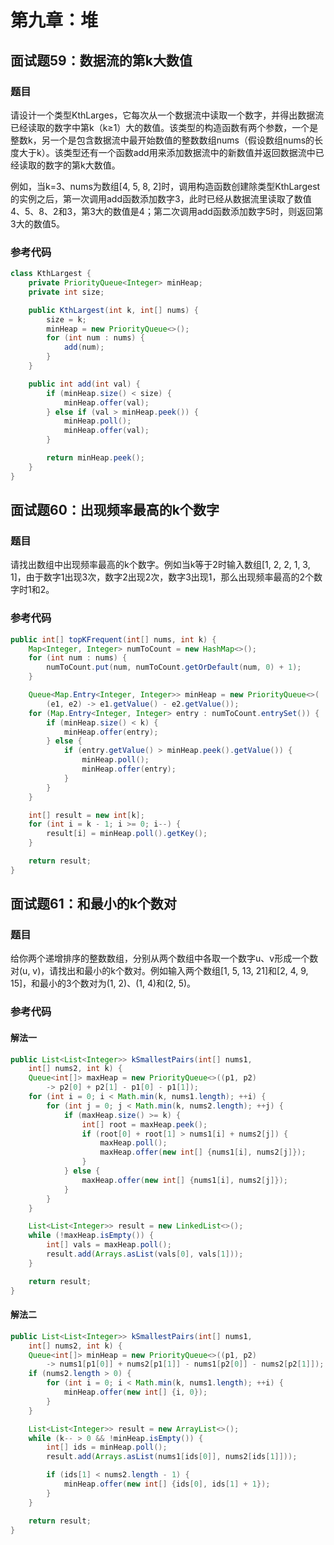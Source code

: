 # 第九章：堆
## 面试题59：数据流的第k大数值
### 题目
请设计一个类型KthLarges，它每次从一个数据流中读取一个数字，并得出数据流已经读取的数字中第k（k≥1）大的数值。该类型的构造函数有两个参数，一个是整数k，另一个是包含数据流中最开始数值的整数数组nums（假设数组nums的长度大于k）。该类型还有一个函数add用来添加数据流中的新数值并返回数据流中已经读取的数字的第k大数值。

例如，当k=3、nums为数组[4, 5, 8, 2]时，调用构造函数创建除类型KthLargest的实例之后，第一次调用add函数添加数字3，此时已经从数据流里读取了数值4、5、8、2和3，第3大的数值是4；第二次调用add函数添加数字5时，则返回第3大的数值5。

### 参考代码
``` java
class KthLargest {
    private PriorityQueue<Integer> minHeap;
    private int size;

    public KthLargest(int k, int[] nums) {
        size = k;
        minHeap = new PriorityQueue<>();
        for (int num : nums) {
            add(num);
        }
    }

    public int add(int val) {
        if (minHeap.size() < size) {
            minHeap.offer(val);
        } else if (val > minHeap.peek()) {
            minHeap.poll();
            minHeap.offer(val);
        }

        return minHeap.peek();
    }
}
```

## 面试题60：出现频率最高的k个数字
### 题目
请找出数组中出现频率最高的k个数字。例如当k等于2时输入数组[1, 2, 2, 1, 3, 1]，由于数字1出现3次，数字2出现2次，数字3出现1，那么出现频率最高的2个数字时1和2。

### 参考代码
``` java
public int[] topKFrequent(int[] nums, int k) {
    Map<Integer, Integer> numToCount = new HashMap<>();
    for (int num : nums) {
        numToCount.put(num, numToCount.getOrDefault(num, 0) + 1);
    }

    Queue<Map.Entry<Integer, Integer>> minHeap = new PriorityQueue<>(
        (e1, e2) -> e1.getValue() - e2.getValue());
    for (Map.Entry<Integer, Integer> entry : numToCount.entrySet()) {
        if (minHeap.size() < k) {
            minHeap.offer(entry);
        } else {
            if (entry.getValue() > minHeap.peek().getValue()) {
                minHeap.poll();
                minHeap.offer(entry);
            }
        }
    }

    int[] result = new int[k];
    for (int i = k - 1; i >= 0; i--) {
        result[i] = minHeap.poll().getKey();
    }

    return result;
}
```

## 面试题61：和最小的k个数对
### 题目
给你两个递增排序的整数数组，分别从两个数组中各取一个数字u、v形成一个数对(u, v)，请找出和最小的k个数对。例如输入两个数组[1, 5, 13, 21]和[2, 4, 9, 15]，和最小的3个数对为(1, 2)、(1, 4)和(2, 5)。

### 参考代码
#### 解法一
``` java
public List<List<Integer>> kSmallestPairs(int[] nums1,
    int[] nums2, int k) {
    Queue<int[]> maxHeap = new PriorityQueue<>((p1, p2)
        -> p2[0] + p2[1] - p1[0] - p1[1]);
    for (int i = 0; i < Math.min(k, nums1.length); ++i) {
        for (int j = 0; j < Math.min(k, nums2.length); ++j) {
            if (maxHeap.size() >= k) {
                int[] root = maxHeap.peek();
                if (root[0] + root[1] > nums1[i] + nums2[j]) {
                    maxHeap.poll();
                    maxHeap.offer(new int[] {nums1[i], nums2[j]});
                }
            } else {
                maxHeap.offer(new int[] {nums1[i], nums2[j]});
            }
        }
    }

    List<List<Integer>> result = new LinkedList<>();
    while (!maxHeap.isEmpty()) {
        int[] vals = maxHeap.poll();
        result.add(Arrays.asList(vals[0], vals[1]));
    }

    return result;
}
```
 
#### 解法二
``` java
public List<List<Integer>> kSmallestPairs(int[] nums1,
    int[] nums2, int k) {
    Queue<int[]> minHeap = new PriorityQueue<>((p1, p2)
        -> nums1[p1[0]] + nums2[p1[1]] - nums1[p2[0]] - nums2[p2[1]]);
    if (nums2.length > 0) {
        for (int i = 0; i < Math.min(k, nums1.length); ++i) {
            minHeap.offer(new int[] {i, 0});
        }
    }

    List<List<Integer>> result = new ArrayList<>();        
    while (k-- > 0 && !minHeap.isEmpty()) {
        int[] ids = minHeap.poll();
        result.add(Arrays.asList(nums1[ids[0]], nums2[ids[1]]));

        if (ids[1] < nums2.length - 1) {
            minHeap.offer(new int[] {ids[0], ids[1] + 1});
        }
    }

    return result;
}
```
